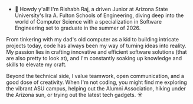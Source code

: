 - 👋 Howdy y'all! I'm Rishabh Raj, a driven Junior at Arizona State University's Ira A. Fulton Schools of Engineering, diving deep into the world of Computer Science with a specialization in Software Engineering set to graduate in the summer of 2026.

From tinkering with my dad's old computer as a kid to building intricate projects today, code has always been my way of turning ideas into reality. My passion lies in crafting innovative and efficient software solutions (that are also pretty to look at), and I'm constantly soaking up knowledge and skills to elevate my craft.

Beyond the technical side, I value teamwork, open communication, and a good dose of creativity. When I'm not coding, you might find me exploring the vibrant ASU campus, helping out the Alumni Association, hiking under the Arizona sun, or trying out the latest tech gadgets. ☀️
